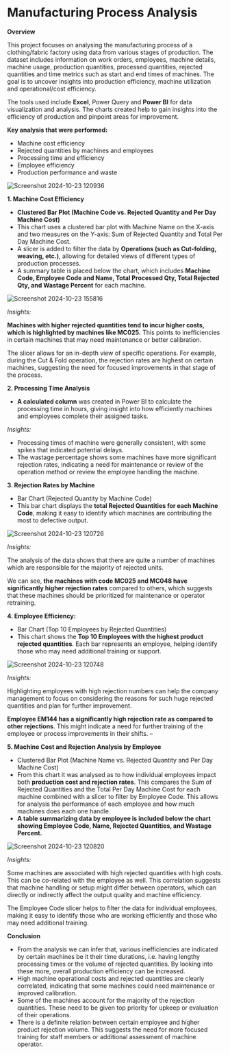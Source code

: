 
# Manufacturing Process Analysis

**Overview**

This project focuses on analysing the manufacturing process of a clothing/fabric factory using data from various stages of production. The dataset includes information on work orders, employees, machine details, machine usage, production quantities, processed quantities, rejected quantities and time metrics such as start and end times of machines. The goal is to uncover insights into production efficiency, machine utilization and operational/cost efficiency. 

The tools used include **Excel**, Power Query and **Power BI** for data visualization and analysis. The charts created help to gain insights into the efficiency of production and pinpoint areas for improvement.

**Key analysis that were performed:**
- Machine cost efficiency
- Rejected quantities by machines and employees
- Processing time and efficiency
- Employee efficiency 
- Production performance and waste

![Screenshot 2024-10-23 120936](https://github.com/user-attachments/assets/4d3132f5-eab3-455f-82a9-de54e8db2958)



**1. Machine Cost Efficiency**

 - **Clustered Bar Plot (Machine Code vs. Rejected Quantity and Per Day Machine Cost)**
- This chart uses a clustered bar plot with Machine Name on the X-axis and two measures on the Y-axis: Sum of Rejected Quantity and Total Per Day Machine Cost.
- A slicer is added to filter the data by **Operations (such as Cut-folding, weaving, etc.)**, allowing for detailed views of different types of production processes.
- A summary table is placed below the chart, which includes **Machine Code, Employee Code and Name, Total Processed Qty, Total Rejected Qty, and Wastage Percent** for each machine.

![Screenshot 2024-10-23 155816](https://github.com/user-attachments/assets/e24a9ff8-69ee-4447-b74e-c09e0de8733a)

*Insights:*

**Machines with higher rejected quantities tend to incur higher costs, which is highlighted by machines like MC025.** This points to inefficiencies in certain machines that may need maintenance or better calibration.

The slicer allows for an in-depth view of specific operations. For example, during the Cut & Fold operation, the rejection rates are highest on certain machines, suggesting the need for focused improvements in that stage of the process.



**2. Processing Time Analysis**

- **A calculated column** was created in Power BI to calculate the processing time in hours, giving insight into how efficiently machines and employees complete their assigned tasks.

*Insights:*

- Processing times of machine were generally consistent, with some spikes that indicated potential delays. 
- The wastage percentage shows some machines have more significant rejection rates, indicating a need for maintenance or review of the operation method or review the employee handling the machine.



**3. Rejection Rates by Machine**
- Bar Chart (Rejected Quantity by Machine Code)
- This bar chart displays the **total Rejected Quantities for each Machine Code**, making it easy to identify which machines are contributing the most to defective output.

![Screenshot 2024-10-23 120726](https://github.com/user-attachments/assets/e58d76f3-1081-4be7-811a-66a2421ee7ea)



*Insights:*

The analysis of the data shows that there are quite a number of machines which are responsible for the majority of rejected units. 

We can see, **the machines with code MC025 and MC048 have significantly higher rejection rates** compared to others, which suggests that these machines should be prioritized for maintenance or operator retraining.



**4. Employee Efficiency:**

- Bar Chart (Top 10 Employees by Rejected Quantities)
- This chart shows the **Top 10 Employees with the highest product rejected quantities**. Each bar represents an employee, helping identify those who may need additional training or support.

![Screenshot 2024-10-23 120748](https://github.com/user-attachments/assets/c5a6ed30-f09c-496a-aecc-db67d9d0685f)


*Insights:*

Highlighting employees with high rejection numbers can help the company management to focus on considering the reasons for such huge rejected quantities and plan for further improvement. 

**Employee EM144 has a significantly high rejection rate as compared to other rejections**. This might indicate a need for further training of the employee or process improvements in their shifts. –



**5. Machine Cost and Rejection Analysis by Employee**

- Clustered Bar Plot (Machine Name vs. Rejected Quantity and Per Day Machine Cost)
- From this chart it was analysed as to how individual employees impact both **production cost and rejection rates**. This compares the Sum of Rejected Quantities and the Total Per Day Machine Cost for each machine combined with a slicer to filter by Employee Code. This allows for analysis the performance of each employee and how much machines does each one handle.
- **A table summarizing data by employee is included below the chart showing Employee Code, Name, Rejected Quantities, and Wastage Percent.**


![Screenshot 2024-10-23 120820](https://github.com/user-attachments/assets/7ce55e2e-546e-44ea-83ff-49bdf88f9fc7)


*Insights:*

Some machines are associated with high rejected quantities with high costs. This can be co-related with the employee as well. This correlation suggests that machine handling or setup might differ between operators, which can directly or indirectly affect the output quality and machine efficiency.

The  Employee Code slicer helps to filter the data for individual employees, making it easy to identify those who are working efficiently and those who may need additional training.



**Conclusion**

- From the analysis we can infer that, various inefficiencies are indicated by certain machines be it their time durations, i.e. having lengthy processing times or the volume of rejected quantities. By looking into these more, overall production efficiency can be increased.
- High machine operational costs and rejected quantities are clearly correlated, indicating that some machines could need maintenance or improved calibration.
- Some of the machines account for the majority of the rejection quantities. These need to be given top priority for upkeep or evaluation of their operations.
- There is a definite relation between certain employee and higher product rejection volume. This suggests the need for more focused training for staff members or additional assessment of machine operator.
